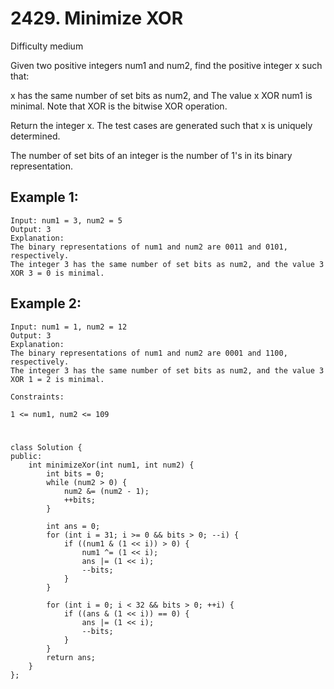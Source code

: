 # 2429. Minimize XOR
Difficulty medium

Given two positive integers num1 and num2, find the positive integer x such that:

x has the same number of set bits as num2, and
The value x XOR num1 is minimal.
Note that XOR is the bitwise XOR operation.

Return the integer x. The test cases are generated such that x is uniquely determined.

The number of set bits of an integer is the number of 1's in its binary representation.


## Example 1:
```
Input: num1 = 3, num2 = 5
Output: 3
Explanation:
The binary representations of num1 and num2 are 0011 and 0101, respectively.
The integer 3 has the same number of set bits as num2, and the value 3 XOR 3 = 0 is minimal.
```


## Example 2:
```
Input: num1 = 1, num2 = 12
Output: 3
Explanation:
The binary representations of num1 and num2 are 0001 and 1100, respectively.
The integer 3 has the same number of set bits as num2, and the value 3 XOR 1 = 2 is minimal.
```


```
Constraints:

1 <= num1, num2 <= 109
```


#
```
class Solution {
public:
    int minimizeXor(int num1, int num2) {
        int bits = 0;
        while (num2 > 0) {
            num2 &= (num2 - 1);
            ++bits;
        }

        int ans = 0;
        for (int i = 31; i >= 0 && bits > 0; --i) {
            if ((num1 & (1 << i)) > 0) {
                num1 ^= (1 << i);
                ans |= (1 << i);
                --bits;
            }
        }

        for (int i = 0; i < 32 && bits > 0; ++i) {
            if ((ans & (1 << i)) == 0) {
                ans |= (1 << i);
                --bits;
            }
        }
        return ans;
    }
};
```